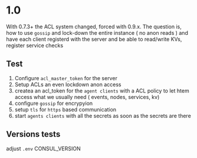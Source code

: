 # 1.0

With 0.7.3+ the ACL system changed, forced with 0.9.x. The question is, how to use `gossip` and lock-down the entire instance ( no anon reads )
and have each client registerd with the server and be able to read/write KVs, register service checks

## Test

1. Configure `acl_master_token` for the server
2. Setup ACLs an even lockdown anon access
3. createa an acl_token for the `agent clients` with a ACL policy to let htem access what we usually need ( events, nodes, services, kv)
4. configure `gossip` for encrypyion 
5. setup `tls` for `https` based communication
6. start `agents clients` with all the secrets as soon as the secrets are there

## Versions tests

adjust `.env` CONSUL_VERSION
